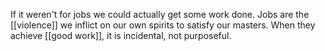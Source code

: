 If it weren't for jobs we could actually get some work done. Jobs are the [[violence]] we inflict on our own spirits to satisfy our masters. When they achieve [[good work]], it is incidental, not purposeful.